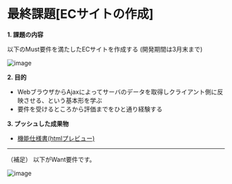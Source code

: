 # 最終課題[ECサイトの作成]

**1. 課題の内容**

以下のMust要件を満たしたECサイトを作成する
(開発期間は3月末まで)

![image](https://user-images.githubusercontent.com/54921025/72037908-03be7580-32e3-11ea-9e0f-70a64e684de0.png)

**2. 目的**

- WebブラウザからAjaxによってサーバのデータを取得しクライアント側に反映させる、という基本形を学ぶ
- 要件を受けるところから評価までをひと通り経験する

**3. プッシュした成果物**
 
- [機能仕様書(htmlプレビュー)](http://htmlpreview.github.io/?https://github.com/W-Nakayama-24/ojt_ecsite/blob/develop/UseCase/UseCase_Description.html)

-----------

（補足）
以下がWant要件です。

![image](https://user-images.githubusercontent.com/54921025/72039968-4f285200-32ea-11ea-8a5f-a4fd783a3154.png)
